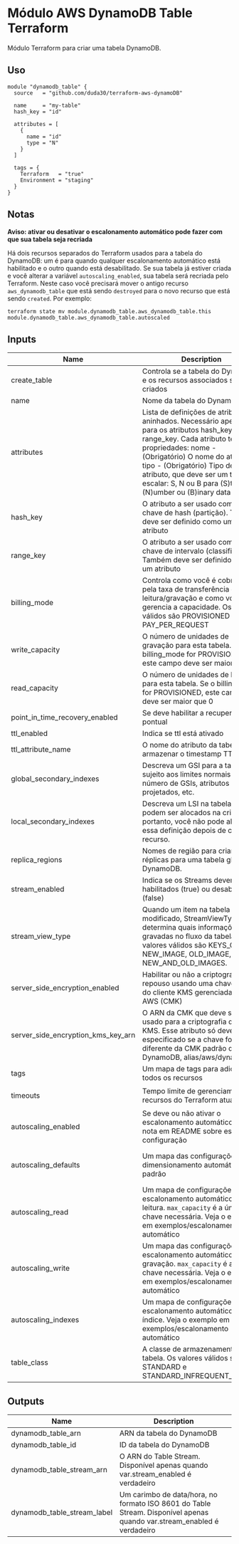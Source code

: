 # Módulo AWS DynamoDB Table Terraform

Módulo Terraform para criar uma tabela DynamoDB.

## Uso

```hcl
module "dynamodb_table" {
  source   = "github.com/duda30/terraform-aws-dynamoDB"

  name     = "my-table"
  hash_key = "id"

  attributes = [
    {
      name = "id"
      type = "N"
    }
  ]

  tags = {
    Terraform   = "true"
    Environment = "staging"
  }
}
```

## Notas

**Aviso: ativar ou desativar o escalonamento automático pode fazer com que sua tabela seja recriada**

Há dois recursos separados do Terraform usados ​​para a tabela do DynamoDB: um é para quando qualquer escalonamento automático está habilitado e o outro quando está desabilitado. Se sua tabela já estiver criada e você alterar a variável `autoscaling_enabled`, sua tabela será recriada pelo Terraform. Neste caso você precisará mover o antigo recurso `aws_dynamodb_table` que está sendo `destroyed` para o novo recurso que está sendo `created`. Por exemplo:

```
terraform state mv module.dynamodb_table.aws_dynamodb_table.this module.dynamodb_table.aws_dynamodb_table.autoscaled
```

## Inputs

| Name | Description | Type | Default | Required |
|------|-------------|:----:|:-------:|:--------:|
|create_table   |   Controla se a tabela do DynamoDB e os recursos associados são criados   |  `bool`   |  true |❌
|name           |   Nome da tabela do DynamoDB                                              |  `string` |  null |❌
|attributes     |   Lista de definições de atributos aninhados. Necessário apenas para os atributos hash_key e range_key. Cada atributo tem duas propriedades: nome - (Obrigatório) O nome do atributo, tipo - (Obrigatório) Tipo de atributo, que deve ser um tipo escalar: S, N ou B para (S)tring, (N)umber ou (B)inary data  |`list(map(string))`|`[]`|❌
|hash_key       |   O atributo a ser usado como a chave de hash (partição). Também deve ser definido como um atributo                                                                                    |  `string`  | null |❌ 
|range_key      | O atributo a ser usado como a chave de intervalo (classificação). Também deve ser definido como um atributo                                                                                    | `string`   | null |❌
|billing_mode   | Controla como você é cobrado pela taxa de transferência de leitura/gravação e como você gerencia a capacidade. Os valores válidos são PROVISIONED ou PAY_PER_REQUEST                           |`string`    |PAY_PER_REQUEST |❌
|write_capacity | O número de unidades de gravação para esta tabela. Se o billing_mode for PROVISIONED, este campo deve ser maior que 0                                                                             | `number`   |  null |❌
|read_capacity  | O número de unidades de leitura para esta tabela. Se o billing_mode for PROVISIONED, este campo deve ser maior que 0                                                                             | `number`   |  null |❌
|point_in_time_recovery_enabled  | Se deve habilitar a recuperação pontual                  | `bool`     | false |❌
|ttl_enabled                     | Indica se ttl está ativado                               | `bool`     | false |❌
|ttl_attribute_name              | O nome do atributo da tabela para armazenar o timestamp TTL em |`string`    |`""`|❌
|global_secondary_indexes        | Descreva um GSI para a tabela; sujeito aos limites normais do número de GSIs, atributos projetados, etc.                                                                  | any        |`[]`|❌
|local_secondary_indexes         | Descreva um LSI na tabela; eles só podem ser alocados na criação, portanto, você não pode alterar essa definição depois de criar o recurso.                                      | any        | `[]`  |❌
|replica_regions                 |Nomes de região para criar réplicas para uma tabela global do DynamoDB.|any  | `[]`|   ❌
|stream_enabled  |Indica se os Streams devem ser habilitados (true) ou desabilitados (false)| `bool`     |false|❌
|stream_view_type                    | Quando um item na tabela é modificado, StreamViewType determina quais informações são gravadas no fluxo da tabela. Os valores válidos são KEYS_ONLY, NEW_IMAGE, OLD_IMAGE, NEW_AND_OLD_IMAGES.                                                                         | `string`    | null |❌
|server_side_encryption_enabled      | Habilitar ou não a criptografia em repouso usando uma chave mestra do cliente KMS gerenciada pela AWS (CMK)                                                               | `bool`      | false|❌
|server_side_encryption_kms_key_arn  | O ARN da CMK que deve ser usado para a criptografia do AWS KMS. Esse atributo só deve ser especificado se a chave for diferente da CMK padrão do DynamoDB, alias/aws/dynamodb|`string`     | null |❌
|tags                                |Um mapa de tags para adicionar a todos os recursos    |`map(string)`| {}   | ❌
|timeouts                            | Tempo limite de gerenciamento de recursos do Terraform atualizado|`map(string)`|`{create = 10m, update = 60m, delete = 10m}`|❌
|autoscaling_enabled                 |Se deve ou não ativar o escalonamento automático. Veja a nota em README sobre esta configuração                                                                           | `bool`      | false|❌
|autoscaling_defaults                |Um mapa das configurações de dimensionamento automático padrão|`map(string)`|`{scale_in_cooldown  = 0, scale_out_cooldown = 0, target_value       = 70}`|❌
|autoscaling_read           |Um mapa de configurações de escalonamento automático de leitura. `max_capacity` é a única chave necessária. Veja o exemplo em exemplos/escalonamento automático                       |`map(string)`     |`{}`|❌
|autoscaling_write          |Um mapa das configurações de escalonamento automático de gravação. `max_capacity` é a única chave necessária. Veja o exemplo em exemplos/escalonamento automático                 |`map(string)`     |`{}`|❌
|autoscaling_indexes        |Um mapa de configurações de escalonamento automático de índice. Veja o exemplo em exemplos/escalonamento automático                                                                    |`map(map(string))`|`{}`|❌
|table_class                |A classe de armazenamento da tabela. Os valores válidos são STANDARD e STANDARD_INFREQUENT_ACCESS                                                                  |`string`          |null|❌


## Outputs 

| Name | Description |
|------|-------------|
|dynamodb_table_arn| ARN da tabela do DynamoDB |
|dynamodb_table_id | ID da tabela do DynamoDB  |
|dynamodb_table_stream_arn   | O ARN do Table Stream. Disponível apenas quando var.stream_enabled é verdadeiro |
|dynamodb_table_stream_label | Um carimbo de data/hora, no formato ISO 8601 do Table Stream. Disponível apenas quando var.stream_enabled é verdadeiro |